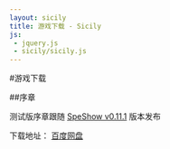 ```yaml
---
layout: sicily
title: 游戏下载 - Sicily
js:
 - jquery.js
 - sicily/sicily.js
---
```


#游戏下载

##序章

测试版序章跟随 [SpeShow v0.11.1](/speshow/download.html#speshow_v_0.11.1) 版本发布

下载地址： [百度网盘](http://pan.baidu.com/s/1kT830oR)

